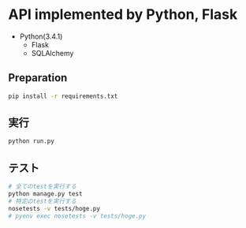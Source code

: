 # API implemented by Python, Flask

- Python(3.4.1)
  - Flask
  - SQLAlchemy

## Preparation

```sh
pip install -r requirements.txt
```

## 実行

```sh
python run.py
```

## テスト

```sh
# 全てのtestを実行する
python manage.py test
# 特定のtestを実行する
nosetests -v tests/hoge.py
# pyenv exec nosetests -v tests/hoge.py
```
